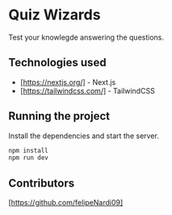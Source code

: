 # Quiz Wizards

Test your knowlegde answering the questions.

## Technologies used

- [https://nextjs.org/] - Next.js
- [https://tailwindcss.com/] - TailwindCSS

## Running the project

Install the dependencies and start the server.

```sh
npm install
npm run dev
```

## Contributors

[https://github.com/felipeNardi09]
